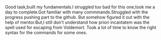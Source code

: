 Good task,built my fundamentals.I struggled too bad for this one,took me a day to complete.Got familiar with many commmands.Struggled with the progress pushing part to the github.
But somehow figured it out with the help of mentor.But,I still don't understand how priori incantatem was the spell used for escaping from Voldemort.
Took a lot of time to know the right syntax for the commands for some ones.


